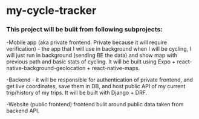 # my-cycle-tracker

### This project will be bulit from following subprojects:

-Mobile app (aka private frontend. Private because it will require verification) - the app that I will use in background when I will be cycling, I will just run in background (sending BE the data) and show map with previous path and basic stats of cycling. It will be built using Expo + react-native-background-geolocation + react-native-maps.

-Backend - it will be responsible for authentication of private frontend, and get live coordinates, save them in DB, and host public API of my current trip/history of my trips. It will be built with Django + DRF.

-Website (public frontend) frontend bulit around public data taken from backend API.
